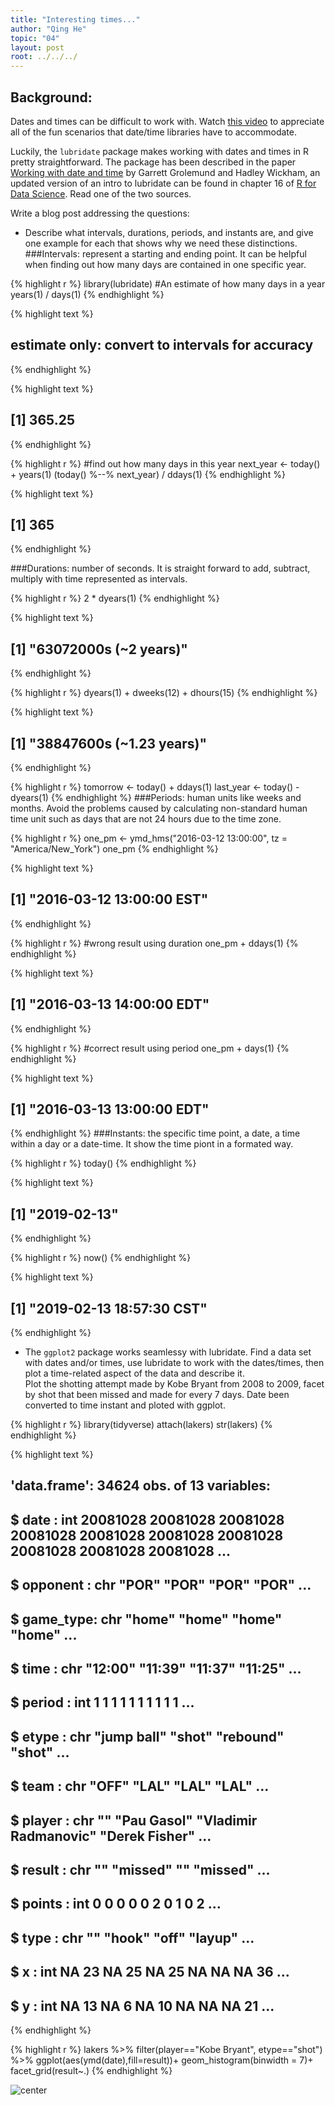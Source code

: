 ```yaml
---
title: "Interesting times..."
author: "Qing He"
topic: "04"
layout: post
root: ../../../
---
```



## Background:

Dates and times can be difficult to work with. Watch [this video](https://www.youtube.com/watch?v=-5wpm-gesOY) to appreciate all of the fun scenarios that date/time libraries have to accommodate. 

Luckily, the `lubridate` package makes working with dates and times in R pretty straightforward. The package has been described in the paper [Working with date and time](http://www.jstatsoft.org/v40/i03/) by Garrett Grolemund and Hadley Wickham, an updated version of an intro to lubridate can be found in chapter 16 of [R for Data Science](https://r4ds.had.co.nz/dates-and-times.html). Read one of the two sources.

Write a blog post addressing the questions:


- Describe what intervals, durations, periods, and instants are, and give one example for each that shows why we need these distinctions.
###Intervals: represent a starting and ending point.
It can be helpful when finding out how many days are contained in one specific year.

{% highlight r %}
library(lubridate)
#An estimate of how many days in a year
years(1) / days(1)
{% endhighlight %}



{% highlight text %}
## estimate only: convert to intervals for accuracy
{% endhighlight %}



{% highlight text %}
## [1] 365.25
{% endhighlight %}



{% highlight r %}
#find out how many days in this year
next_year <- today() + years(1)
(today() %--% next_year) / ddays(1)
{% endhighlight %}



{% highlight text %}
## [1] 365
{% endhighlight %}

###Durations: number of seconds.
It is straight forward to add, subtract, multiply with time represented as intervals.

{% highlight r %}
2 * dyears(1)
{% endhighlight %}



{% highlight text %}
## [1] "63072000s (~2 years)"
{% endhighlight %}



{% highlight r %}
dyears(1) + dweeks(12) + dhours(15)
{% endhighlight %}



{% highlight text %}
## [1] "38847600s (~1.23 years)"
{% endhighlight %}



{% highlight r %}
tomorrow <- today() + ddays(1)
last_year <- today() - dyears(1)
{% endhighlight %}
###Periods: human units like weeks and months.
Avoid the problems caused by calculating non-standard human time unit such as days that are not 24 hours due to the time zone.

{% highlight r %}
one_pm <- ymd_hms("2016-03-12 13:00:00", tz = "America/New_York")
one_pm
{% endhighlight %}



{% highlight text %}
## [1] "2016-03-12 13:00:00 EST"
{% endhighlight %}



{% highlight r %}
#wrong result using duration
one_pm + ddays(1)
{% endhighlight %}



{% highlight text %}
## [1] "2016-03-13 14:00:00 EDT"
{% endhighlight %}



{% highlight r %}
#correct result using period
one_pm + days(1)
{% endhighlight %}



{% highlight text %}
## [1] "2016-03-13 13:00:00 EDT"
{% endhighlight %}
###Instants: the specific time point, a date, a time within a day or a date-time. 
It show the time piont in a formated way.

{% highlight r %}
today()
{% endhighlight %}



{% highlight text %}
## [1] "2019-02-13"
{% endhighlight %}



{% highlight r %}
now()
{% endhighlight %}



{% highlight text %}
## [1] "2019-02-13 18:57:30 CST"
{% endhighlight %}

- The `ggplot2` package works seamlessy with lubridate. Find a data set with dates and/or times, use lubridate to work with the dates/times, then plot a time-related aspect of the data and describe it.  
Plot the shotting attempt made by Kobe Bryant from 2008 to 2009, facet by shot that been missed and made for every 7 days. Date been converted to time instant and ploted with ggplot.

{% highlight r %}
library(tidyverse)
attach(lakers)
str(lakers)
{% endhighlight %}



{% highlight text %}
## 'data.frame':	34624 obs. of  13 variables:
##  $ date     : int  20081028 20081028 20081028 20081028 20081028 20081028 20081028 20081028 20081028 20081028 ...
##  $ opponent : chr  "POR" "POR" "POR" "POR" ...
##  $ game_type: chr  "home" "home" "home" "home" ...
##  $ time     : chr  "12:00" "11:39" "11:37" "11:25" ...
##  $ period   : int  1 1 1 1 1 1 1 1 1 1 ...
##  $ etype    : chr  "jump ball" "shot" "rebound" "shot" ...
##  $ team     : chr  "OFF" "LAL" "LAL" "LAL" ...
##  $ player   : chr  "" "Pau Gasol" "Vladimir Radmanovic" "Derek Fisher" ...
##  $ result   : chr  "" "missed" "" "missed" ...
##  $ points   : int  0 0 0 0 0 2 0 1 0 2 ...
##  $ type     : chr  "" "hook" "off" "layup" ...
##  $ x        : int  NA 23 NA 25 NA 25 NA NA NA 36 ...
##  $ y        : int  NA 13 NA 6 NA 10 NA NA NA 21 ...
{% endhighlight %}



{% highlight r %}
lakers %>% 
  filter(player=="Kobe Bryant", etype=="shot") %>% 
  ggplot(aes(ymd(date),fill=result))+
  geom_histogram(binwidth = 7)+ facet_grid(result~.)
{% endhighlight %}

![center](../figure/04/HeQing/unnamed-chunk-5-1.png)



